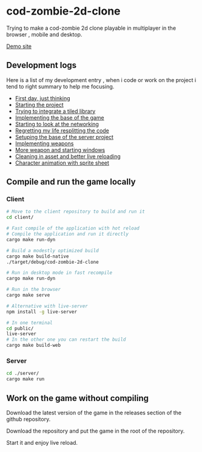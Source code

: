 
# cod-zombie-2d-clone


Trying to make a cod-zombie 2d clone playable in multiplayer in the browser , mobile and desktop.

[Demo site](https://berlingoqc.github.io/cod-zombie-2d-clone/)

## Development logs

Here is a list of my development entry , when i code or work on the project
i tend to right summary to help me focusing.

* [First day, just thinking](./logs/2022-04-13.md)
* [Starting the project](./logs/2022-04-14.md)
* [Trying to integrate a tiled library](./logs/2022-04-15.md)
* [Implementing the base of the game](./logs/2022-04-18.md)
* [Starting to look at the networking](./logs/2022-04-19.md)
* [Regretting my life resplitting the code](./logs/2022-04-20.md)
* [Setuping the base of the server project](./logs/2022-04-23.md)
* [Implementing weapons](./logs/2022-04-25.md)
* [More weapon and starting windows](./logs/2022-04-26.md)
* [Cleaning in asset and better live reloading](./logs/2022-04-27.md)
* [Character animation with sprite sheet](./logs/2022-04-28.md)

## Compile and run the game locally

### Client

```bash
# Move to the client repository to build and run it
cd client/

# Fast compile of the application with hot reload
# Compile the application and run it directly
cargo make run-dyn

# Build a modestly optimized build
cargo make build-native
./target/debug/cod-zombie-2d-clone

# Run in desktop mode in fast recompile
cargo make run-dyn

# Run in the browser
cargo make serve

# Alternative with live-server
npm install -g live-server

# In one terminal
cd public/
live-server
# In the other one you can restart the build
cargo make build-web
```

### Server

```bash
cd ./server/
cargo make run
```


## Work on the game without compiling

Download the latest version of the game in the releases section
of the github repository.

Download the repository and put the game in the root of the repository.

Start it and enjoy live reload.

